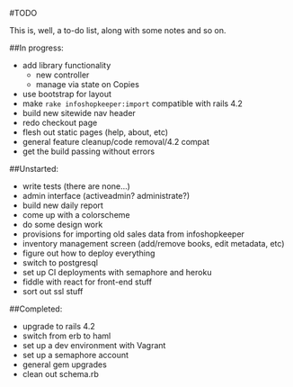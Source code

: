 #TODO

This is, well, a to-do list, along with some notes and so on.

##In progress:

* add library functionality
    * new controller
    * manage via state on Copies
* use bootstrap for layout
* make `rake infoshopkeeper:import` compatible with rails 4.2
* build new sitewide nav header 
* redo checkout page
* flesh out static pages (help, about, etc)
* general feature cleanup/code removal/4.2 compat
* get the build passing without errors

##Unstarted:

* write tests (there are none...)
* admin interface (activeadmin? administrate?)
* build new daily report
* come up with a colorscheme
* do some design work
* provisions for importing old sales data from infoshopkeeper
* inventory management screen (add/remove books, edit metadata, etc)
* figure out how to deploy everything
* switch to postgresql
* set up CI deployments with semaphore and heroku
* fiddle with react for front-end stuff
* sort out ssl stuff

##Completed:

* upgrade to rails 4.2
* switch from erb to haml
* set up a dev environment with Vagrant
* set up a semaphore account
* general gem upgrades
* clean out schema.rb
